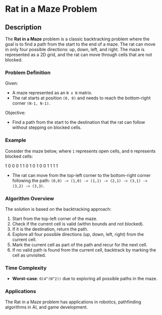 # Rat in a Maze Problem

## Description

The **Rat in a Maze** problem is a classic backtracking problem where the goal is to find a path from the start to the end of a maze. The rat can move in only four possible directions: up, down, left, and right. The maze is represented as a 2D grid, and the rat can move through cells that are not blocked.

### Problem Definition

Given:
- A maze represented as an `N x N` matrix.
- The rat starts at position `(0, 0)` and needs to reach the bottom-right corner `(N-1, N-1)`.

Objective:
- Find a path from the start to the destination that the rat can follow without stepping on blocked cells.

### Example

Consider the maze below, where `1` represents open cells, and `0` represents blocked cells:

1 0 0 0 1 1 0 1 0 1 0 0 1 1 1 1


- The rat can move from the top-left corner to the bottom-right corner following the path: `(0,0) -> (1,0) -> (1,1) -> (2,1) -> (3,1) -> (3,2) -> (3,3)`.

### Algorithm Overview

The solution is based on the backtracking approach:
1. Start from the top-left corner of the maze.
2. Check if the current cell is valid (within bounds and not blocked).
3. If it is the destination, return the path.
4. Explore all four possible directions (up, down, left, right) from the current cell.
5. Mark the current cell as part of the path and recur for the next cell.
6. If no valid path is found from the current cell, backtrack by marking the cell as unvisited.

### Time Complexity

- **Worst-case**: `O(4^(N^2))` due to exploring all possible paths in the maze.

### Applications

The Rat in a Maze problem has applications in robotics, pathfinding algorithms in AI, and game development.
